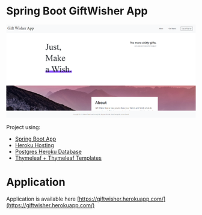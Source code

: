 # Spring Boot GiftWisher App

![.images/demo.bmp](.images/demo.bmp)

Project using:
 * [Spring Boot App](https://spring.io/projects/spring-boot)
 * [Heroku Hosting](https://heroku.com)
 * [Postgres Heroku Database](https://data.heroku.com)
 * [Thymeleaf + Thymeleaf Templates](https://www.thymeleaf.org/)


# Application
Application is available here [https://giftwisher.herokuapp.com/](https://giftwisher.herokuapp.com/)